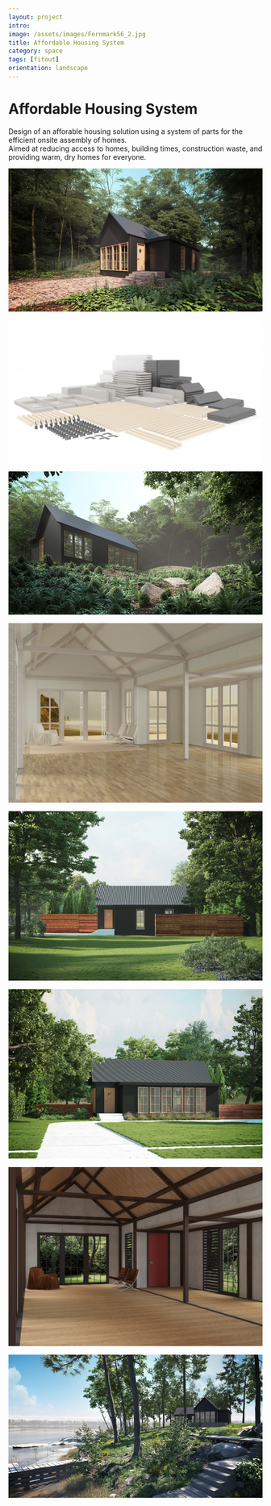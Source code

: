 ```yaml
---
layout: project
intro:  
image: /assets/images/Fernmark56_2.jpg
title: Affordable Housing System
category: space
tags: [fitout]
orientation: landscape
---
```


# Affordable Housing System 

Design of an afforable housing solution using a system of parts for the efficient onsite assembly of homes. <br> 
Aimed at reducing access to homes, building times, construction waste, and providing warm, dry homes for everyone.

![](/assets/images/Fernmark56_1.jpg)

![](/assets/images/Components1.jpg)

![](/assets/images/Fernmark56_2.jpg)

![](/assets/images/4-1.jpg)

![](/assets/images/Fernmark56_3.jpg)

![](/assets/images/Fernmark56_8.jpg)

![](/assets/images/6-1.jpg)

![](/assets/images/Fernmark56_7.jpg)



